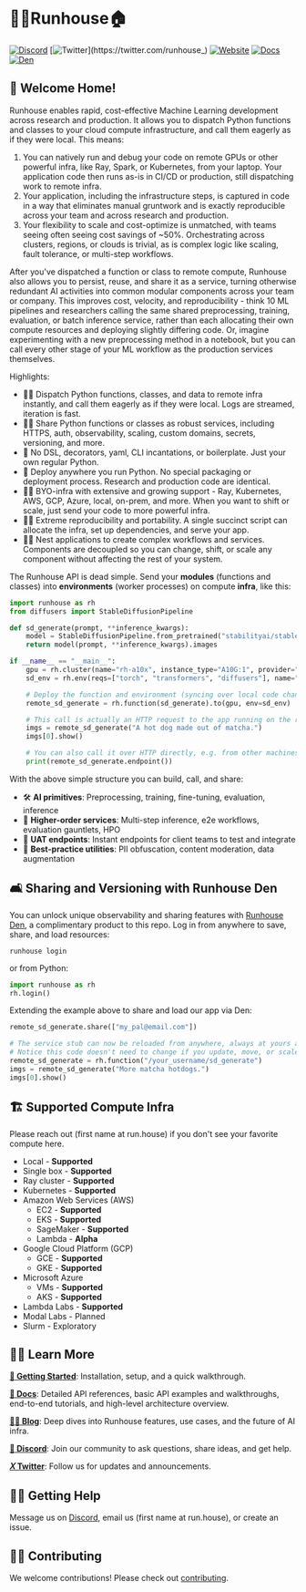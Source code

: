 # 🏃‍♀️Runhouse🏠

[![Discord](https://dcbadge.vercel.app/api/server/RnhB6589Hs?compact=true&style=flat)](https://discord.gg/RnhB6589Hs)
[![Twitter](https://img.shields.io/twitter/url/https/twitter.com/runhouse_.svg?style=social&label=@runhouse_)](https://twitter.com/runhouse_)
[![Website](https://img.shields.io/badge/run.house-green)](https://www.run.house)
[![Docs](https://img.shields.io/badge/docs-blue)](https://www.run.house/docs)
[![Den](https://img.shields.io/badge/runhouse_den-purple)](https://www.run.house/login)

## 👵 Welcome Home!

Runhouse enables rapid, cost-effective Machine Learning development across research and production. 
It allows you to dispatch Python functions and classes to your cloud compute infrastructure, and call them 
eagerly as if they were local. This means:
1. You can natively run and debug your code on remote GPUs or other powerful infra, like Ray, Spark, or Kubernetes, 
from your laptop. Your application code then runs as-is in CI/CD or production, still dispatching work to remote infra.
2. Your application, including the infrastructure steps, is captured in code in a way that eliminates manual gruntwork 
and is exactly reproducible across your team and across research and production. 
3. Your flexibility to scale and cost-optimize is unmatched, with teams seeing often seeing cost savings of ~50%. 
Orchestrating across clusters, regions, or clouds is trivial, as is complex logic like scaling, fault 
tolerance, or multi-step workflows.

After you've dispatched a function or class to remote compute, Runhouse also allows you to persist, reuse, and share 
it as a service, turning otherwise redundant AI activities into common modular components across your team or company.
This improves cost, velocity, and reproducibility - think 10 ML pipelines and researchers calling the same shared
preprocessing, training, evaluation, or batch inference service, rather than each allocating their own compute
resources and deploying slightly differing code. Or, imagine experimenting with a new preprocessing method in a
notebook, but you can call every other stage of your ML workflow as the production services themselves.

Highlights:
* 👩‍🔬 Dispatch Python functions, classes, and data to remote infra instantly, and call
them eagerly as if they were local. Logs are streamed, iteration is fast.
* 👷‍♀️ Share Python functions or classes as robust services, including HTTPS, auth, observability,
scaling, custom domains, secrets, versioning, and more.
* 🐍 No DSL, decorators, yaml, CLI incantations, or boilerplate. Just your own regular Python.
* 🚀 Deploy anywhere you run Python. No special packaging or deployment process. Research and production code are
identical.
* 👩‍🎓 BYO-infra with extensive and growing support - Ray, Kubernetes, AWS, GCP, Azure, local, on-prem, and more.
When you want to shift or scale, just send your code to more powerful infra.
* 👩‍🚀 Extreme reproducibility and portability. A single succinct script can allocate the infra, set up dependencies,
and serve your app.
* 👩‍🍳 Nest applications to create complex workflows and services. Components are decoupled so you can change,
shift, or scale any component without affecting the rest of your system.

The Runhouse API is dead simple. Send your **modules** (functions and classes) into **environments** (worker 
processes) on compute **infra**, like this:

```python
import runhouse as rh
from diffusers import StableDiffusionPipeline

def sd_generate(prompt, **inference_kwargs):
    model = StableDiffusionPipeline.from_pretrained("stabilityai/stable-diffusion-2-base").to("cuda")
    return model(prompt, **inference_kwargs).images

if __name__ == "__main__":
    gpu = rh.cluster(name="rh-a10x", instance_type="A10G:1", provider="aws")
    sd_env = rh.env(reqs=["torch", "transformers", "diffusers"], name="sd_generate")

    # Deploy the function and environment (syncing over local code changes and installing dependencies)
    remote_sd_generate = rh.function(sd_generate).to(gpu, env=sd_env)

    # This call is actually an HTTP request to the app running on the remote server
    imgs = remote_sd_generate("A hot dog made out of matcha.")
    imgs[0].show()

    # You can also call it over HTTP directly, e.g. from other machines or languages
    print(remote_sd_generate.endpoint())
```

With the above simple structure you can build, call, and share:
* 🛠️ **AI primitives**: Preprocessing, training, fine-tuning, evaluation, inference
* 🚀 **Higher-order services**: Multi-step inference, e2e workflows, evaluation gauntlets, HPO
* 🧪 **UAT endpoints**: Instant endpoints for client teams to test and integrate
* 🦺 **Best-practice utilities**: PII obfuscation, content moderation, data augmentation


## 🛋️ Sharing and Versioning with Runhouse Den

You can unlock unique observability and sharing features with
[Runhouse Den](https://www.run.house/dashboard), a complimentary product to this repo.
Log in from anywhere to save, share, and load resources:
```shell
runhouse login
```
or from Python:
```python
import runhouse as rh
rh.login()
```

Extending the example above to share and load our app via Den:

```python
remote_sd_generate.share(["my_pal@email.com"])

# The service stub can now be reloaded from anywhere, always at yours and your collaborators' fingertips
# Notice this code doesn't need to change if you update, move, or scale the service
remote_sd_generate = rh.function("/your_username/sd_generate")
imgs = remote_sd_generate("More matcha hotdogs.")
imgs[0].show()
```

## <h2 id="supported-infra"> 🏗️ Supported Compute Infra </h2>

Please reach out (first name at run.house) if you don't see your favorite compute here.
  - Local - **Supported**
  - Single box - **Supported**
  - Ray cluster - **Supported**
  - Kubernetes - **Supported**
  - Amazon Web Services (AWS)
    - EC2 - **Supported**
    - EKS - **Supported**
    - SageMaker - **Supported**
    - Lambda - **Alpha**
  - Google Cloud Platform (GCP)
    - GCE - **Supported**
    - GKE - **Supported**
  - Microsoft Azure
    - VMs - **Supported**
    - AKS - **Supported**
  - Lambda Labs - **Supported**
  - Modal Labs - Planned
  - Slurm - Exploratory

## 👨‍🏫 Learn More

[**🐣 Getting Started**](https://www.run.house/docs/tutorials/cloud_quick_start): Installation, setup, and a quick walkthrough.

[**📖 Docs**](https://www.run.house/docs):
Detailed API references, basic API examples and walkthroughs, end-to-end tutorials, and high-level architecture overview.

[**👩‍💻 Blog**](https://www.run.house/blog): Deep dives into Runhouse features, use cases, and the future of AI
infra.

[**👾 Discord**](https://discord.gg/RnhB6589Hs): Join our community to ask questions, share ideas, and get help.

[**𝑋 Twitter**](https://twitter.com/runhouse_): Follow us for updates and announcements.

## 🙋‍♂️ Getting Help

Message us on [Discord](https://discord.gg/RnhB6589Hs), email us (first name at run.house), or create an issue.

## 👷‍♀️ Contributing

We welcome contributions! Please check out [contributing](CONTRIBUTING.md).
